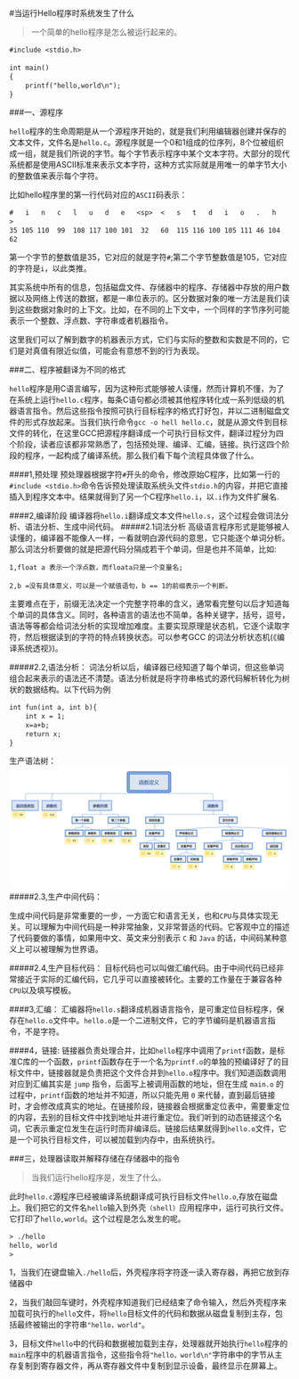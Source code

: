 #当运行Hello程序时系统发生了什么

> 一个简单的hello程序是怎么被运行起来的。


```
#include <stdio.h>

int main()
{
    printf("hello,world\n");
}
```

###一、源程序

`hello`程序的生命周期是从一个源程序开始的，就是我们利用编辑器创建并保存的文本文件，文件名是`hello.c`。源程序就是一个0和1组成的位序列，8个位被组织成一组，就是我们所说的字节。每个字节表示程序中某个文本字符。大部分的现代系统都是使用ASCII标准来表示文本字符，这种方式实际就是用唯一的单字节大小的整数值来表示每个字符。

比如hello程序里的第一行代码对应的`ASCII`码表示：
    
```
#   i   n   c   l   u   d   e   <sp>  <   s   t   d   i   o   .   h   >
35 105 110  99  108 117 100 101  32   60  115 116 100 105 111 46 104 62   

```
    
第一个字节的整数值是35，它对应的就是字符`#`;第二个字节整数值是105，它对应的字符是`i`，以此类推。

其实系统中所有的信息，包括磁盘文件、存储器中的程序、存储器中存放的用户数据以及网络上传送的数据，都是一串位表示的。区分数据对象的唯一方法是我们读到这些数据对象时的上下文。比如，在不同的上下文中，一个同样的字节序列可能表示一个整数、浮点数、字符串或者机器指令。

这里我们可以了解到数字的机器表示方式，它们与实际的整数和实数是不同的，它们是对真值有限近似值，可能会有意想不到的行为表现。

###二、程序被翻译为不同的格式

`hello`程序是用C语言编写，因为这种形式能够被人读懂，然而计算机不懂，为了在系统上运行`hello.c`程序，每条C语句都必须被其他程序转化成一系列低级的机器语言指令。然后这些指令按照可执行目标程序的格式打好包，并以二进制磁盘文件的形式存放起来。当我们执行命令`gcc -o hell hello.c`，就是从源文件到目标文件的转化，在这里GCC把源程序翻译成一个可执行目标文件，翻译过程分为四个阶段，读者应该都非常熟悉了，包括预处理、编译、汇编，链接。执行这四个阶段的程序，一起构成了编译系统。那么我们看下每个流程具体做了什么。

####1,预处理
预处理器根据字符`#`开头的命令，修改原始C程序，比如第一行的`#include <stdio.h>`命令告诉预处理读取系统头文件`stdio.h`的内容，并把它直接插入到程序文本中。结果就得到了另一个C程序`hello.i`，以`.i`作为文件扩展名.

####2,编译阶段
编译器将`hello.i`翻译成文本文件`hello.s`，这个过程会做词法分析、语法分析、生成中间代码。
#####2.1词法分析
高级语言程序形式是能够被人读懂的，编译器不能像人一样，一看就明白源代码的意思，它只能逐个单词分析。那么词法分析要做的就是把源代码分隔成若干个单词，但是也并不简单，比如:

```
1,float a 表示一个浮点数，而floata只是一个变量名;

2,b =没有具体意义，可以是一个赋值语句，b == 1的前缀表示一个判断。

```

主要难点在于，前缀无法决定一个完整字符串的含义，通常看完整句以后才知道每个单词的具体含义。同时，各种语言的语法也不简单，各种关键字，括号，逗号，语法等等都会给词法分析的实现增加难度。主要实现原理是状态机，它逐个读取字符，然后根据读到的字符的特点转换状态。可以参考GCC 的词法分析状态机(《编译系统透视》)。

#####2.2,语法分析：
词法分析以后，编译器已经知道了每个单词，但这些单词组合起来表示的语法还不清楚。语法分析就是将字符串格式的源代码解析转化为树状的数据结构。以下代码为例

```
int fun(int a, int b){
    int x = 1;
    x=a+b;
    return x;
}
```
生产语法树：
<img src="./1.1.png" alt="图1.1" title="图1.1" width="700"/>
#####2.3,生产中间代码：

生成中间代码是非常重要的一步，一方面它和语言无关，也和`CPU`与具体实现无关。可以理解为中间代码是一种非常抽象，又非常普适的代码。它客观中立的描述了代码要做的事情，如果用中文、英文来分别表示 `C` 和 `Java` 的话，中间码某种意义上可以被理解为世界语。


#####2.4,生产目标代码：
目标代码也可以叫做汇编代码。由于中间代码已经非常接近于实际的汇编代码，它几乎可以直接被转化。主要的工作量在于兼容各种`CPU`以及填写模板。

####3,汇编：
汇编器将`hello.s`翻译成机器语言指令，是可重定位目标程序，保存在`hello.o`文件中。`hello.o`是一个二进制文件，它的字节编码是机器语言指令，不是字符。

####4，链接:
链接器负责处理合并，比如`hello`程序中调用了`printf`函数，是标准C库的一个函数，`printf`函数存在于一个名为`printf.o`的单独的预编译好了的目标文件中，链接器就是负责把这个文件合并到`hello.o`程序中。我们知道函数调用对应到汇编其实是 `jump` 指令，后面写上被调用函数的地址，但在生成 `main.o` 的过程中，`printf`函数的地址并不知道，所以只能先用 `0` 来代替，直到最后链接时，才会修改成真实的地址。在链接阶段，链接器会根据重定位表中，需要重定位的内容，去别的目标文件中找到地址并进行重定位。我们听到的动态链接这个名词，它表示重定位发生在运行时而非编译后。链接后结果就得到`hello.o`文件，它是一个可执行目标文件，可以被加载到内存中，由系统执行。

###三，处理器读取并解释存储在存储器中的指令
>当我们运行hello程序是，发生了什么。

此时`hello.c`源程序已经被编译系统翻译成可执行目标文件`hello.o`,存放在磁盘上。我们把它的文件名`hello`输入到外壳`（shell）`应用程序中，运行可执行文件。它打印了`hello,world`。这个过程是怎么发生的呢。

```
> ./hello
hello, world
> 
```
1，当我们在键盘输入`./hello`后，外壳程序将字符逐一读入寄存器，再把它放到存储器中

2，当我们敲回车键时，外壳程序知道我们已经结束了命令输入，然后外壳程序来加载可执行的`hello`文件，将`hello`目标文件的代码和数据从磁盘复制到主存，包括最终被输出的字符串`"hello，world"`。

3，目标文件`hello`中的代码和数据被加载到主存，处理器就开始执行`hello`程序的`main`程序中的机器语言指令，这些指令将`"hello，world\n"`字符串中的字节从主存复制到寄存器文件，再从寄存器文件中复制到显示设备，最终显示在屏幕上。

